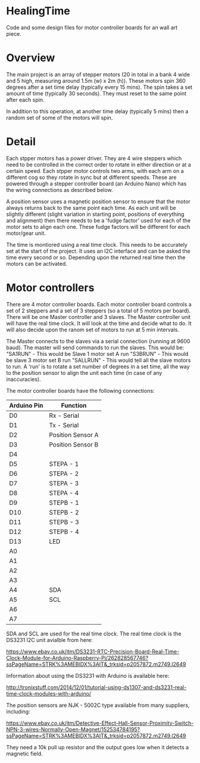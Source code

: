 # HealingTime

Code and some design files for motor controller boards for an wall art piece.

# Overview

The main project is an array of stepper motors (20 in total in a bank 4 wide and 5 high, measuring around 1.5m (w) x 2m (h)).
These motors spin 360 degrees after a set time delay (typically every 15 mins). The spin takes a set amount of time (typically 30 seconds). They must reset to the same point after each spin.

In addition to this operation, at another time delay (typically 5 mins) then a random set of some of the motors will spin.

# Detail

Each stpper motors has a power driver. They are 4 wire steppers which need to be controlled in the correct order to rotate in either direction or at a certain speed.
Each stpper motor controls two arms, with each arm on a different cog so they rotate in sync but at different speeds.
These are powered through a stepper controller board (an Arduino Nano) which has the wiring connections as described below.

A position sensor uses a magnetic position sensor to ensure that the motor always returns back to the same point each time. As each unit will be slightly different (slight variation in starting point, positions of everything and alignment) then there needs to be a 'fudge factor' used for each of the motor sets to align each one. These fudge factors will be different for each motor/gear unit.

The time is montiored using a real time clock. This needs to be accurately set at the start of the project. It uses an I2C interface and can be asked the time every second or so. Depending upon the returned real time then the motors can be activated.

# Motor controllers

There are 4 motor controller boards. Each motor controller board controls a set of 2 steppers and a set of 3 steppers (so a total of 5 motors per board).
There will be one Master controller and 3 slaves.
The Master controller unit will have the real time clock. It will look at the time and decide what to do. It will also decide upon the ranom set of motors to run at 5 min intervals.

The Master connects to the slaves via a serial connection (running at 9600 baud).
The master will send commands to run the slaves. This would be:
"SA1RUN" - This would be Slave 1 motor set A run
"S3BRUN" - This would be slave 3 motor set B run
"SALLRUN" - This would tell all the slave motors to run.
A 'run' is to rotate a set number of degrees in a set time, all the way to the position sensor to align the unit each time (in case of any inaccuracies).

The motor controller boards have the following connections:

Arduino Pin  | Function
-------------|--------------------
D0           | Rx - Serial
D1           | Tx - Serial
D2           | Position Sensor A
D3           | Position Sensor B
D4           | 
D5           | STEPA - 1
D6           | STEPA - 2
D7           | STEPA - 3 
D8           | STEPA - 4 
D9           | STEPB - 1
D10          | STEPB - 2 
D11          | STEPB - 3 
D12          | STEPB - 4
D13          | LED 
A0           |  
A1           | 
A2           |  
A3           |  
A4           | SDA
A5           | SCL
A6           | 
A7           | 

SDA and SCL are used for the real time clock.
The real time clock is the DS3231 I2C unit avialble from here:

https://www.ebay.co.uk/itm/DS3231-RTC-Precision-Board-Real-Time-Clock-Module-for-Arduino-Raspberry-Pi/262828567746?ssPageName=STRK%3AMEBIDX%3AIT&_trksid=p2057872.m2749.l2649

Information about using the DS3231 with Arduino is available here:

http://tronixstuff.com/2014/12/01/tutorial-using-ds1307-and-ds3231-real-time-clock-modules-with-arduino/

The position sensors are NJK - 5002C type available from many suppliers, including:

https://www.ebay.co.uk/itm/Detective-Effect-Hall-Sensor-Proximity-Switch-NPN-3-wires-Normally-Open-Magnet/152534784195?ssPageName=STRK%3AMEBIDX%3AIT&_trksid=p2057872.m2749.l2649

They need a 10k pull up resistor and the output goes low when it detects a magnetic field.

